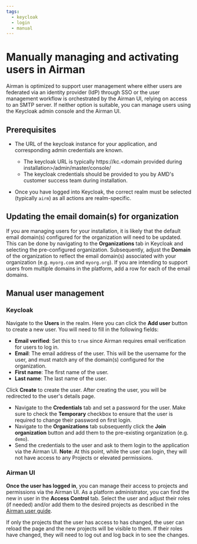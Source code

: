 ```yaml
---
tags:
  - keycloak
  - login
  - manual
---
```


# Manually managing and activating users in Airman

Airman is optimized to support user management where either users are federated via an identity provider (IdP) through SSO or the user management workflow is orchestrated by the Airman UI, relying on access to an SMTP server.
If neither option is suitable, you can manage users using the Keycloak admin console and the Airman UI.

## Prerequisites

- The URL of the keycloak instance for your application, and corresponding admin credentials are known.

  - The keycloak URL is typically https://kc.&lt;domain provided during installation&gt;/admin/master/console/
  - The keycloak credentials should be provided to you by AMD's customer success team during installation.

- Once you have logged into Keycloak, the correct realm must be selected (typically `airm`) as all actions are realm-specific.

## Updating the email domain(s) for organization

If you are managing users for your installation, it is likely that the default email domain(s) configured for the organization will need to be updated.
This can be done by navigating to the **Organizations** tab in Keycloak and selecting the pre-configured organization.
Subsequently, adjust the **Domain** of the organization to reflect the email domain(s) associated with your organization (e.g. `myorg.com` and `myorg.org`). If you are intending to support users from multiple domains in the platform, add a row for each of the email domains.

## Manual user management

### Keycloak

Navigate to the **Users** in the realm. Here you can click the **Add user** button to create a new user. You will need to fill in the following fields:

- **Email verified**: Set this to `true` since Airman requires email verification for users to log in.
- **Email**: The email address of the user. This will be the username for the user, and must match any of the domain(s) configured for the organization.
- **First name**: The first name of the user.
- **Last name**: The last name of the user.

Click **Create** to create the user. After creating the user, you will be redirected to the user's details page.

- Navigate to the **Credentials** tab and set a password for the user. Make sure to check the **Temporary** checkbox to ensure that the user is required to change their password on first login.
- Navigate to the **Organizations** tab subsequently click the **Join organization** button and add them to the pre-existing organization (e.g. `demo`).
- Send the credentials to the user and ask to them login to the application via the Airman UI.
  **Note**: At this point, while the user can login, they will not have access to any Projects or elevated permissions.

### Airman UI

**Once the user has logged in**, you can manage their access to projects and permissions via the Airman UI.
As a platform administrator, you can find the new in user in the **Access Control** tab. Select the user and adjust their roles (if needed) and/or add them to the desired projects as described in the [Airman user guide](https://docs.silogen.ai/core/docs/airman/users/manage-users/#user-view).

If only the projects that the user has access to has changed, the user can reload the page and the new projects will be visible to them. If their roles have changed, they will need to log out and log back in to see the changes.
